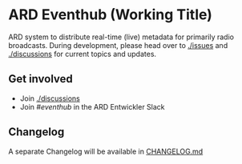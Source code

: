 # ARD Eventhub (Working Title)

ARD system to distribute real-time (live) metadata for primarily radio broadcasts. During development, please head over to [./issues](https://github.com/swrlab/ard-eventhub/issues) and [./discussions](https://github.com/swrlab/ard-eventhub/discussions) for current topics and updates.

## Get involved

- Join [./discussions](https://github.com/swrlab/ard-eventhub/discussions)
- Join _#eventhub_ in the ARD Entwickler Slack

## Changelog

A separate Changelog will be available in [CHANGELOG.md](CHANGELOG.md)
